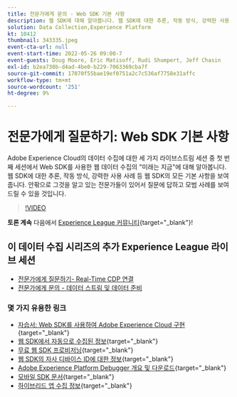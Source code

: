 ```yaml
---
title: 전문가에게 문의 - Web SDK 기본 사항
description: 웹 SDK에 대해 알아봅니다. 웹 SDK에 대한 추론, 작동 방식, 강력한 사용 사례 등 웹 SDK의 모든 기본 사항을 보여 줍니다.
solution: Data Collection,Experience Platform
kt: 10412
thumbnail: 343335.jpeg
event-cta-url: null
event-start-time: 2022-05-26 09:00-7
event-guests: Doug Moore, Eric Matisoff, Rudi Shumpert, Jeff Chasin
exl-id: b2ea730b-d4ad-4be0-b229-7063369cba7f
source-git-commit: 17070f55bae19ef0751a2c7c536af7758e31affc
workflow-type: tm+mt
source-wordcount: '251'
ht-degree: 9%

---
```


# 전문가에게 질문하기: Web SDK 기본 사항

Adobe Experience Cloud의 데이터 수집에 대한 세 가지 라이브스트림 세션 중 첫 번째 세션에서 Web SDK를 사용한 웹 데이터 수집의 &quot;미래는 지금&quot;에 대해 알아봅니다. 웹 SDK에 대한 추론, 작동 방식, 강력한 사용 사례 등 웹 SDK의 모든 기본 사항을 보여 줍니다. 안팎으로 그것을 알고 있는 전문가들이 있어서 질문에 답하고 모범 사례를 보여 드릴 수 있을 것입니다.

>[!VIDEO](https://video.tv.adobe.com/v/343335/?quality=12&learn=on)

**토론 계속** 다음에서 [Experience League 커뮤니티](https://experienceleaguecommunities.adobe.com/t5/adobe-experience-platform-launch/experience-league-live-post-session-discussion-the-basics-of-web/m-p/454159#M283){target="_blank"}!

## 이 데이터 수집 시리즈의 추가 Experience League 라이브 세션

* [전문가에게 질문하기- Real-Time CDP 연결](exl-live-episode-06-23-22.md)
* [전문가에게 문의 - 데이터 스트림 및 데이터 준비](exl-live-episode-07-21-22.md)

### 몇 가지 유용한 링크

* [자습서: Web SDK를 사용하여 Adobe Experience Cloud 구현](https://experienceleague.adobe.com/docs/platform-learn/implement-web-sdk/overview.html?lang=ko-KR){target="_blank"}
* [웹 SDK에서 자동으로 수집된 정보](https://experienceleague.adobe.com/docs/experience-platform/edge/data-collection/automatic-information.html?lang=en){target="_blank"}
* [무료 웹 SDK 프로비저닝](https://adobe.ly/websdkaccess){target="_blank"}
* [웹 SDK의 자사 디바이스 ID에 대한 정보](https://experienceleague.adobe.com/docs/experience-platform/edge/identity/first-party-device-ids.html){target="_blank"}
* [Adobe Experience Platform Debugger 개요 및 다운로드](https://experienceleague.adobe.com/docs/platform-learn/data-collection/debugger/overview.html?lang=en){target="_blank"}
* [모바일 SDK 문서](https://aep-sdks.gitbook.io/docs/){target="_blank"}
* [하이브리드 앱 수집 정보](https://experienceleague.adobe.com/docs/mobile-services/ios/sdk-reference-ios/hybrid-app.html){target="_blank"}
